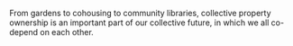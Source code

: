 From gardens to cohousing to community libraries, collective property ownership is an important part of our collective future, in which we all co-depend on each other. 
